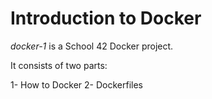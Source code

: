 # Introduction to Docker

*docker-1* is a School 42 Docker project.

It consists of two parts:

1- How to Docker
2- Dockerfiles
